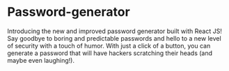 # Password-generator

Introducing the new and improved password generator built with React JS! Say goodbye to boring and predictable passwords and hello to a new level of security with a touch of humor. With just a click of a button, you can generate a password that will have hackers scratching their heads (and maybe even laughing!).

